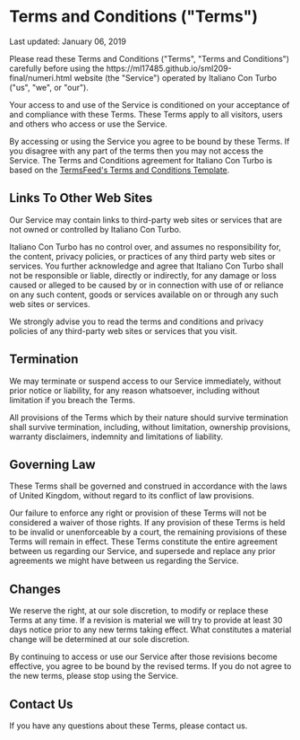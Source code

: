 <h1>Terms and Conditions ("Terms")</h1>


<p>Last updated: January 06, 2019</p>


<p>Please read these Terms and Conditions ("Terms", "Terms and Conditions") carefully before using the https://ml17485.github.io/sml209-final/numeri.html website (the "Service") operated by Italiano Con Turbo ("us", "we", or "our").</p>

<p>Your access to and use of the Service is conditioned on your acceptance of and compliance with these Terms. These Terms apply to all visitors, users and others who access or use the Service.</p>

<p>By accessing or using the Service you agree to be bound by these Terms. If you disagree with any part of the terms then you may not access the Service. The Terms and Conditions agreement  for Italiano Con Turbo is based on the <a href="https://termsfeed.com/blog/sample-terms-and-conditions-template/">TermsFeed's Terms and Conditions Template</a>.</p>




<h2>Links To Other Web Sites</h2>

<p>Our Service may contain links to third-party web sites or services that are not owned or controlled by Italiano Con Turbo.</p>

<p>Italiano Con Turbo has no control over, and assumes no responsibility for, the content, privacy policies, or practices of any third party web sites or services. You further acknowledge and agree that Italiano Con Turbo shall not be responsible or liable, directly or indirectly, for any damage or loss caused or alleged to be caused by or in connection with use of or reliance on any such content, goods or services available on or through any such web sites or services.</p>

<p>We strongly advise you to read the terms and conditions and privacy policies of any third-party web sites or services that you visit.</p>


<h2>Termination</h2>

<p>We may terminate or suspend access to our Service immediately, without prior notice or liability, for any reason whatsoever, including without limitation if you breach the Terms.</p>

<p>All provisions of the Terms which by their nature should survive termination shall survive termination, including, without limitation, ownership provisions, warranty disclaimers, indemnity and limitations of liability.</p>



<h2>Governing Law</h2>

<p>These Terms shall be governed and construed in accordance with the laws of United Kingdom, without regard to its conflict of law provisions.</p>

<p>Our failure to enforce any right or provision of these Terms will not be considered a waiver of those rights. If any provision of these Terms is held to be invalid or unenforceable by a court, the remaining provisions of these Terms will remain in effect. These Terms constitute the entire agreement between us regarding our Service, and supersede and replace any prior agreements we might have between us regarding the Service.</p>


<h2>Changes</h2>

<p>We reserve the right, at our sole discretion, to modify or replace these Terms at any time. If a revision is material we will try to provide at least 30 days notice prior to any new terms taking effect. What constitutes a material change will be determined at our sole discretion.</p>

<p>By continuing to access or use our Service after those revisions become effective, you agree to be bound by the revised terms. If you do not agree to the new terms, please stop using the Service.</p>


<h2>Contact Us</h2>

<p>If you have any questions about these Terms, please contact us.</p>
